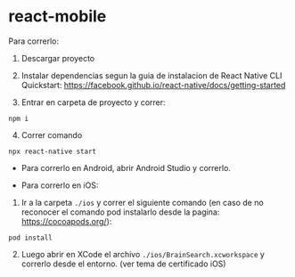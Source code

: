 # react-mobile

Para correrlo:

1. Descargar proyecto

2. Instalar dependencias segun la guia de instalacion de React Native CLI Quickstart:
https://facebook.github.io/react-native/docs/getting-started

3. Entrar en carpeta de proyecto y correr:

``` npm i ```

4. Correr comando

``` npx react-native start ```

- Para correrlo en Android, abrir Android Studio y correrlo.

- Para correrlo en iOS:

1. Ir a la carpeta ```./ios``` y correr el siguiente comando (en caso de no reconocer el comando pod instalarlo desde la pagina: https://cocoapods.org/):

``` pod install ```

2. Luego abrir en XCode el archivo ```./ios/BrainSearch.xcworkspace``` y correrlo desde el entorno. (ver tema de certificado iOS)
